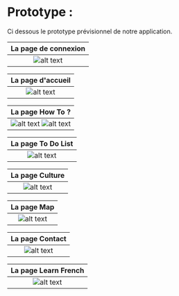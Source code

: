 # Prototype :

Ci dessous le prototype prévisionnel de notre application.

|La page de connexion|
|:---:|
|![alt text](https://github.com/Miage-Paris-Ouest/m1c20152016-mobonline/blob/master/PROTOTYPE/img/login.png)|
 
 
|La page d'accueil|
|:---:|
|![alt text](https://github.com/Miage-Paris-Ouest/m1c20152016-mobonline/blob/master/PROTOTYPE/img/accueil.png)|


|La page How To ?|
|:---:|
|![alt text](https://github.com/Miage-Paris-Ouest/m1c20152016-mobonline/blob/master/PROTOTYPE/img/how%20to.png) ![alt text](https://github.com/Miage-Paris-Ouest/m1c20152016-mobonline/blob/master/PROTOTYPE/img/how%20to%202.png)|


|La page To Do List|
|:---:|
|![alt text](https://github.com/Miage-Paris-Ouest/m1c20152016-mobonline/blob/master/PROTOTYPE/img/to%20do%20list.png)|
 

|La page Culture|
|:---:|
|![alt text](https://github.com/Miage-Paris-Ouest/m1c20152016-mobonline/blob/master/PROTOTYPE/img/culture.png)|
 
 
|La page Map|
|:---:|
|![alt text](https://github.com/Miage-Paris-Ouest/m1c20152016-mobonline/blob/master/PROTOTYPE/img/map.png)|


|La page Contact|
|:---:|
|![alt text](https://github.com/Miage-Paris-Ouest/m1c20152016-mobonline/blob/master/PROTOTYPE/img/contact.png)|
 

|La page Learn French|
|:---:|
|![alt text](https://github.com/Miage-Paris-Ouest/m1c20152016-mobonline/blob/master/PROTOTYPE/img/learning%20french.png)|
                                                                                                      
